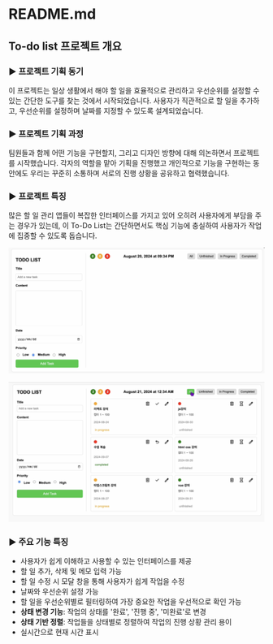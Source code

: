 # README.md

## To-do list 프로젝트 개요

### ▶️ 프로젝트 기획 동기

이 프로젝트는 일상 생활에서 해야 할 일을 효율적으로 관리하고 우선순위를 설정할 수 있는 간단한 도구를 찾는 것에서 시작되었습니다. 사용자가 직관적으로 할 일을 추가하고, 우선순위를 설정하며 날짜를 지정할 수 있도록 설계되었습니다.

### ▶️ 프로젝트 기획 과정

팀원들과 함께 어떤 기능을 구현할지, 그리고 디자인 방향에 대해 의논하면서 프로젝트를 시작했습니다. 각자의 역할을 맡아 기획을 진행했고 개인적으로 기능을 구현하는 동안에도 우리는 꾸준히 소통하며 서로의 진행 상황을 공유하고 협력했습니다. 

### ▶️ 프로젝트 특징

많은 할 일 관리 앱들이 복잡한 인터페이스를 가지고 있어 오히려 사용자에게 부담을 주는 경우가 있는데, 이 To-Do List는 간단하면서도 핵심 기능에 충실하여 사용자가 작업에 집중할 수 있도록 돕습니다.

![image.png](images/image.png)

![image.png](images/image1.png)

### ▶️ 주요 기능 특징

- 사용자가 쉽게 이해하고 사용할 수 있는 인터페이스를 제공
- 할 일 추가, 삭제 및 메모 입력 가능
- 할 일 수정 시 모달 창을 통해 사용자가 쉽게 작업을 수정
- 날짜와 우선순위 설정 가능
- 할 일을 우선순위별로 필터링하여 가장 중요한 작업을 우선적으로 확인 가능
- **상태 변경 기능**: 작업의 상태를 '완료', '진행 중', '미완료'로 변경
- **상태 기반 정렬**: 작업들을 상태별로 정렬하여 작업의 진행 상황 관리 용이
- 실시간으로 현재 시간 표시
